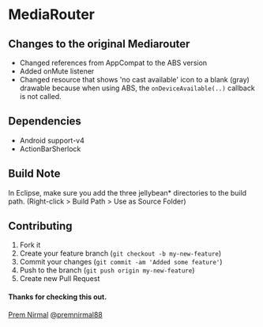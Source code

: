 # MediaRouter

## Changes to the original Mediarouter
- Changed references from AppCompat to the ABS version
- Added onMute listener
- Changed resource that shows 'no cast available' icon to a blank (gray) drawable because when using ABS, the `onDeviceAvailable(..)` callback is not called.

## Dependencies
- Android support-v4
- ActionBarSherlock

## Build Note
In Eclipse, make sure you add the three jellybean* directories to the build path. (Right-click > Build Path > Use as Source Folder)

## Contributing

1. Fork it
2. Create your feature branch (`git checkout -b my-new-feature`)
3. Commit your changes (`git commit -am 'Added some feature'`)
4. Push to the branch (`git push origin my-new-feature`)
5. Create new Pull Request

#### Thanks for checking this out.
[Prem Nirmal](https://plus.google.com/u/2/104566486614105999906/posts)
[@premnirmal88](https://twitter.com/premnirmal88)
